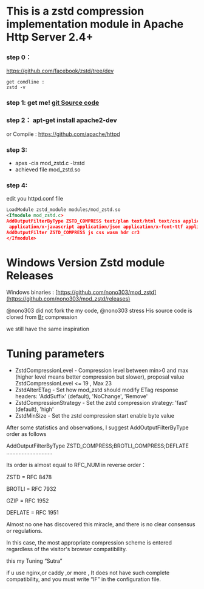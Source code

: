 # This is a zstd compression implementation module in Apache Http Server 2.4+

### step 0：
https://github.com/facebook/zstd/tree/dev

    get comdline :
    zstd -v
 
### step 1: get me! [git Source code](https://github.com/foglede/mod_zstd/)

### step 2：  apt-get install apache2-dev   
 or Compile : https://github.com/apache/httpd

### step 3:
- apxs -cia mod_zstd.c -lzstd
- achieved file mod_zstd.so 

### step 4:
edit you httpd.conf file 

```xml
LoadModule zstd_module modules/mod_zstd.so
<Ifmodule mod_zstd.c>
AddOutputFilterByType ZSTD_COMPRESS text/plan text/html text/css application/wasm
 application/x-javascript application/json application/x-font-ttf application/vnd.ms-fontobject
AddOutputFilter ZSTD_COMPRESS js css wasm hdr cr3
</Ifmodule>
```

# Windows Version Zstd module Releases
Windows binaries : [https://github.com/nono303/mod_zstd](https://github.com/nono303/mod_zstd/releases)

 @nono303 did not fork the my code, @nono303 stress His source code is cloned from [Br](https://github.com/kjdev/apache-mod-brotli) compression

we still have the same inspiration 

# Tuning parameters
 - ZstdCompressionLevel - Compression level between min>0 and max (higher level means better compression but slower),
proposal value ZstdCompressionLevel <= 19 , Max 23
 - ZstdAlterETag - Set how mod_zstd should modify ETag response headers: 'AddSuffix' (default), 'NoChange', 'Remove'
 - ZstdCompressionStrategy - Set the zstd compression strategy: 'fast' (default), 'high' 
 - ZstdMinSize - Set the zstd compression start enable byte value    

After some statistics and observations, I suggest AddOutputFilterByType order as follows

 AddOutputFilterByType ZSTD_COMPRESS;BROTLI_COMPRESS;DEFLATE …………………………
 
Its order is almost equal to RFC_NUM in reverse order：

ZSTD = RFC 8478

BROTLI = RFC 7932

 GZIP = RFC 1952
 
DEFLATE = RFC 1951

Almost no one has discovered this miracle, and there is no clear consensus or regulations.  

In this case, the most appropriate compression scheme is entered regardless of the visitor's browser compatibility.

this my Tuning “Sutra”

if u use nginx,or caddy ,or more , It does not have such complete compatibility, and you must write “IF” in the configuration file.

